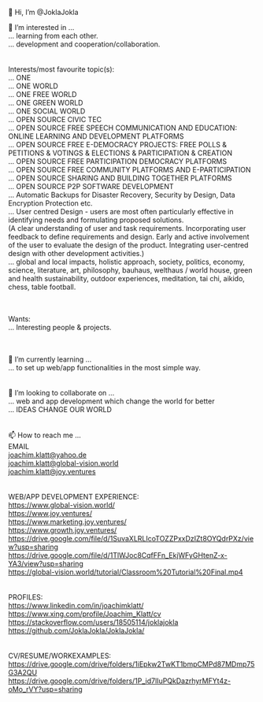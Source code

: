 👋 Hi, I’m @JoklaJokla<br>

👀 I’m interested in ...<br>
... learning from each other.<br>
... development and cooperation/collaboration.<br>
<br><br>
Interests/most favourite topic(s):<br>
... ONE<br>
... ONE WORLD<br>
... ONE FREE WORLD<br>
... ONE GREEN WORLD<br>
... ONE SOCIAL WORLD<br>
... OPEN SOURCE CIVIC TEC<br>
... OPEN SOURCE FREE SPEECH COMMUNICATION AND EDUCATION: ONLINE LEARNING AND DEVELOPMENT PLATFORMS<br>
... OPEN SOURCE FREE E-DEMOCRACY PROJECTS: FREE POLLS & PETITIONS & VOTINGS & ELECTIONS & PARTICIPATION & CREATION<br>
... OPEN SOURCE FREE PARTICIPATION DEMOCRACY PLATFORMS<br>
... OPEN SOURCE FREE COMMUNITY PLATFORMS AND E-PARTICIPATION<br>
... OPEN SOURCE SHARING AND BUILDING TOGETHER PLATFORMS<br>
... OPEN SOURCE P2P SOFTWARE DEVELOPMENT<br>
... Automatic Backups for Disaster Recovery, Security by Design, Data Encryption Protection etc.<br>
... User centred Design - users are most often particularly effective in identifying needs and formulating proposed solutions.<br>
(A clear understanding of user and task requirements. Incorporating user feedback to define requirements and design. Early and active involvement of the user to evaluate the design of the product. Integrating user-centred design with other development activities.)<br>
... global and local impacts, holistic approach, society, politics, economy, science, literature, art, philosophy, bauhaus, welthaus / world house, 
green and health sustainability, outdoor experiences, meditation, tai chi, aikido, chess, table football.<br>

<br><br>
Wants:<br>
... Interesting people & projects.<br>
<br><br>

🌱 I’m currently learning ...<br>
... to set up web/app functionalities in the most simple way.<br>
<br><br>
💞️ I’m looking to collaborate on ...<br>
... web and app development which change the world for better<br>
... IDEAS CHANGE OUR WORLD<br>
<br><br>
📫 How to reach me ...<br>
EMAIL<br>
joachim.klatt@yahoo.de<br>
joachim.klatt@global-vision.world<br>
joachim.klatt@joy.ventures<br>
<br><br>
WEB/APP DEVELOPMENT EXPERIENCE:<br>
https://www.global-vision.world/<br>
https://www.joy.ventures/<br>
https://www.marketing.joy.ventures/<br>
https://www.growth.joy.ventures/<br>
https://drive.google.com/file/d/1SuvaXLRLIcoTOZZPxxDzIZt8OYQdrPXz/view?usp=sharing<br>
https://drive.google.com/file/d/1TlWJoc8CqfFFn_EkjWFyGHtenZ-x-YA3/view?usp=sharing<br>
https://global-vision.world/tutorial/Classroom%20Tutorial%20Final.mp4<br>
<br><br>
PROFILES:<br>
https://www.linkedin.com/in/joachimklatt/<br>
https://www.xing.com/profile/Joachim_Klatt/cv<br>
https://stackoverflow.com/users/18505114/joklajokla<br>
https://github.com/JoklaJokla/JoklaJokla/<br>
<br><br>
CV/RESUME/WORKEXAMPLES:<br>
https://drive.google.com/drive/folders/1iEpkw2TwKT1bmpCMPd87MDmp75G3A2QU<br>
https://drive.google.com/drive/folders/1P_id7lIuPQkDazrhyrMFYt4z-oMo_rVY?usp=sharing
<br><br>

